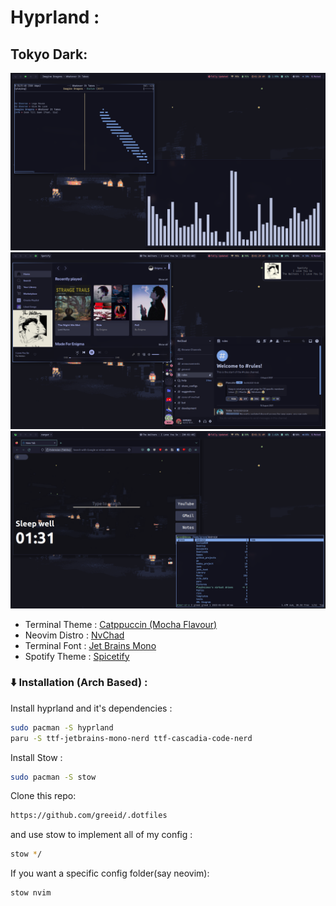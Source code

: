 # Hyprland :

## Tokyo Dark:

<!-- ![hypr1](./.screenshots/td-desktop.png) ![hypr2](./.screenshots/td-fetch_vi.png) -->

![hypr3](./.screenshots/td-ncmp_cava.png)
![hypr4](./.screenshots/td-spotf_disc.png)
![hypr5](./.screenshots/td-ff_rngr.png)

- Terminal Theme :
  [Catppuccin (Mocha Flavour)](https://github.com/catppuccin/alacritty)
- Neovim Distro : [NvChad](https://nvchad.com)
- Terminal Font :
  [Jet Brains Mono](https://github.com/ryanoasis/nerd-fonts/releases/download/v2.3.3/JetBrainsMono.zip)
- Spotify Theme : [Spicetify](https://spicetify.app/)

### :arrow_down: Installation (Arch Based) :

Install hyprland and it's dependencies :

```bash
sudo pacman -S hyprland
paru -S ttf-jetbrains-mono-nerd ttf-cascadia-code-nerd
```

Install Stow :

```bash
sudo pacman -S stow
```

Clone this repo:

```bash
https://github.com/greeid/.dotfiles
```

and use stow to implement all of my config :

```bash
stow */
```

If you want a specific config folder(say neovim):

```bash
stow nvim
```
